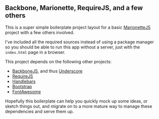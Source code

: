 ## Backbone, Marionette, RequireJS, and a few others

This is a super simple boilerplate project layout for a basic [MarionetteJS](http://marionettejs.com) project with a few others involved.

I've included all the required sources instead of using a package manager so you should be able to run this app without a server, just with the `index.html` page in a browser.

This project depends on the following other projects:
- [BackboneJS](http://backbonejs.org), and thus [Underscore](http://underscorejs.org/)
- [RequireJS](http://requirejs.org/)
- [Handlebars](http://handlebarsjs.com/)
- [Bootstrap](http://getbootstrap.com/)
- [FontAwesome](http://fontawesome.io/)

Hopefully this boilerplate can help you quickly mock up some ideas, or sketch things out, and migrate on to a more mature way to manage these dependencies and serve them up.
